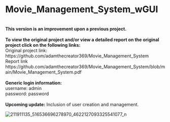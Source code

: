 # Movie_Management_System_wGUI
<br> 
<b>This version is an improvement upon a previous project. </b>
<br>
<br>
<b>To view the original project and/or view a detailed report on the original project click on the following links:</b>
<br>
Original project link:  https://github.com/adamthecreator369/Movie_Management_System
<br>
Report link https://github.com/adamthecreator369/Movie_Management_System/blob/main/Movie_Management_System.pdf
<br>
<br>
<b>Generic login information:</b>
<br>
username: admin
<br>
password: password
<br>
<br>
<b>Upcoming update:</b> Inclusion of user creation and management.<br>

![211911135_516536696278970_4622127093325541077_n](https://user-images.githubusercontent.com/78386606/124357395-e10fd300-dbe0-11eb-8d70-59e518ba73af.jpg)

